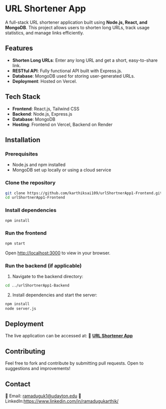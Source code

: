 # URL Shortener App

A full-stack URL shortener application built using **Node.js, React, and MongoDB**. This project allows users to shorten long URLs, track usage statistics, and manage links efficiently.

## Features
- **Shorten Long URLs**: Enter any long URL and get a short, easy-to-share link.
- **RESTful API**: Fully functional API built with Express.js.
- **Database**: MongoDB used for storing user-generated URLs.
- **Deployment**: Hosted on Vercel.

## Tech Stack
- **Frontend**: React.js, Tailwind CSS
- **Backend**: Node.js, Express.js
- **Database**: MongoDB
- **Hosting**: Frontend on Vercel, Backend on Render

## Installation

### Prerequisites
- Node.js and npm installed
- MongoDB set up locally or using a cloud service

### Clone the repository
```sh
git clone https://github.com/karthiksai109/urlShortnerApp1-Frontend.git
cd urlShortnerApp1-Frontend
```

### Install dependencies
```sh
npm install
```

### Run the frontend
```sh
npm start
```
Open [http://localhost:3000](http://localhost:3000) to view in your browser.

### Run the backend (if applicable)
1. Navigate to the backend directory:
```sh
cd ../urlShortnerApp1-Backend
```
2. Install dependencies and start the server:
```sh
npm install
node server.js
```

## Deployment
The live application can be accessed at:
🔗 **[URL Shortener App](https://karthiksurlshortner.vercel.app/)**

## Contributing
Feel free to fork and contribute by submitting pull requests. Open to suggestions and improvements!

## Contact
📧 Email: ramaduguk1@udayton.edu
🔗 LinkedIn:https://www.linkedin.com/in/ramadugukarthik/
